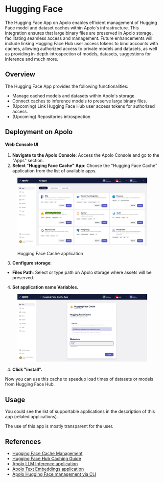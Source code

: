 # Hugging Face

The Hugging Face App on Apolo enables efficient management of Hugging Face model and dataset caches within Apolo's infrastructure. This integration ensures that large binary files are preserved in Apolo storage, facilitating seamless access and management. Future enhancements will include linking Hugging Face Hub user access tokens to bind accounts with caches, allowing authorized access to private models and datasets, as well as providing in-depth introspection of models, datasets, suggestions for inference and much more.

## Overview

The Hugging Face App provides the following functionalities:

* Manage cached models and datasets within Apolo's storage.
* Connect caches to inference models to preserve large binary files.
* (Upcoming) Link Hugging Face Hub user access tokens for authorized access.
* (Upcoming) Repositories introspection.

## Deployment on Apolo

#### Web Console UI

1. **Navigate to the Apolo Console**: Access the Apolo Console and go to the "Apps" section.
2. **Select "Hugging Face Cache" App**: Choose the "Hugging Face Cache" application from the list of available apps.

<figure><img src="../../../../.gitbook/assets/image (26).png" alt=""><figcaption><p>Hugging Face Cache application</p></figcaption></figure>

3. **Configure storage**:

* **Files Path**: Select or type path on Apolo storage where assets will be preserved.

4. **Set application name Variables.**

<figure><img src="../../../../.gitbook/assets/image (1) (1) (1) (1) (1).png" alt=""><figcaption></figcaption></figure>

4. **Click "install".**

Now you can use this cache to speedup load times of datasets or models from Hugging Face Hub.

## Usage

You could see the list of supportable applications in the description of this app (related applications).

The use of this app is mostly transparent for the user.

## References

* [Hugging Face Cache Management](https://huggingface.co/docs/datasets/en/cache)
* [Hugging Face Hub Caching Guide](https://huggingface.co/docs/huggingface_hub/en/guides/manage-cache)
* [Apolo LLM Inference application](llm-inference/)
* [Apolo Text Embeddings application](text-embeddings-inference.md)
* [Apolo Hugging Face management via CLI](../../../../apolo-concepts-cli/apps/installable-apps/available-apps/hugging-face.md)

